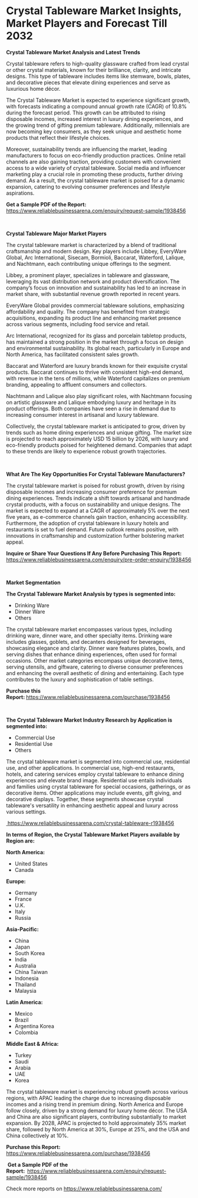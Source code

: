 <p><h1>Crystal Tableware Market Insights, Market Players and Forecast Till 2032</h1></p><p><strong>Crystal Tableware Market Analysis and Latest Trends</strong></p>
<p><p>Crystal tableware refers to high-quality glassware crafted from lead crystal or other crystal materials, known for their brilliance, clarity, and intricate designs. This type of tableware includes items like stemware, bowls, plates, and decorative pieces that elevate dining experiences and serve as luxurious home décor.</p><p>The Crystal Tableware Market is expected to experience significant growth, with forecasts indicating a compound annual growth rate (CAGR) of 10.8% during the forecast period. This growth can be attributed to rising disposable incomes, increased interest in luxury dining experiences, and the growing trend of gifting premium tableware. Additionally, millennials are now becoming key consumers, as they seek unique and aesthetic home products that reflect their lifestyle choices.</p><p>Moreover, sustainability trends are influencing the market, leading manufacturers to focus on eco-friendly production practices. Online retail channels are also gaining traction, providing customers with convenient access to a wide variety of crystal tableware. Social media and influencer marketing play a crucial role in promoting these products, further driving demand. As a result, the crystal tableware market is poised for a dynamic expansion, catering to evolving consumer preferences and lifestyle aspirations.</p></p>
<p><strong>Get a Sample PDF of the Report:&nbsp;</strong> <a href="https://www.reliablebusinessarena.com/enquiry/request-sample/1938456?utm_campaign=2175&utm_medium=2&utm_source=Github&utm_content=ia&utm_term=05042025&utm_id=crystal-tableware">https://www.reliablebusinessarena.com/enquiry/request-sample/1938456</a></p>
<p>&nbsp;</p>
<p><strong>Crystal Tableware Major Market Players</strong></p>
<p><p>The crystal tableware market is characterized by a blend of traditional craftsmanship and modern design. Key players include Libbey, EveryWare Global, Arc International, Sisecam, Bormioli, Baccarat, Waterford, Lalique, and Nachtmann, each contributing unique offerings to the segment. </p><p>Libbey, a prominent player, specializes in tableware and glassware, leveraging its vast distribution network and product diversification. The company’s focus on innovation and sustainability has led to an increase in market share, with substantial revenue growth reported in recent years.</p><p>EveryWare Global provides commercial tableware solutions, emphasizing affordability and quality. The company has benefited from strategic acquisitions, expanding its product line and enhancing market presence across various segments, including food service and retail.</p><p>Arc International, recognized for its glass and porcelain tabletop products, has maintained a strong position in the market through a focus on design and environmental sustainability. Its global reach, particularly in Europe and North America, has facilitated consistent sales growth.</p><p>Baccarat and Waterford are luxury brands known for their exquisite crystal products. Baccarat continues to thrive with consistent high-end demand, with revenue in the tens of millions, while Waterford capitalizes on premium branding, appealing to affluent consumers and collectors.</p><p>Nachtmann and Lalique also play significant roles, with Nachtmann focusing on artistic glassware and Lalique embodying luxury and heritage in its product offerings. Both companies have seen a rise in demand due to increasing consumer interest in artisanal and luxury tableware.</p><p>Collectively, the crystal tableware market is anticipated to grow, driven by trends such as home dining experiences and unique gifting. The market size is projected to reach approximately USD 15 billion by 2026, with luxury and eco-friendly products poised for heightened demand. Companies that adapt to these trends are likely to experience robust growth trajectories.</p></p>
<p>&nbsp;</p>
<p><strong>What Are The Key Opportunities For Crystal Tableware Manufacturers?</strong></p>
<p><p>The crystal tableware market is poised for robust growth, driven by rising disposable incomes and increasing consumer preference for premium dining experiences. Trends indicate a shift towards artisanal and handmade crystal products, with a focus on sustainability and unique designs. The market is expected to expand at a CAGR of approximately 5% over the next five years, as e-commerce channels gain traction, enhancing accessibility. Furthermore, the adoption of crystal tableware in luxury hotels and restaurants is set to fuel demand. Future outlook remains positive, with innovations in craftsmanship and customization further bolstering market appeal.</p></p>
<p><strong>Inquire or Share Your Questions If Any Before Purchasing This Report:</strong> <a href="https://www.reliablebusinessarena.com/enquiry/pre-order-enquiry/1938456?utm_campaign=2175&utm_medium=2&utm_source=Github&utm_content=ia&utm_term=05042025&utm_id=crystal-tableware">https://www.reliablebusinessarena.com/enquiry/pre-order-enquiry/1938456</a></p>
<p>&nbsp;</p>
<p><strong>Market Segmentation</strong></p>
<p><strong>The Crystal Tableware Market Analysis by types is segmented into:</strong></p>
<p><ul><li>Drinking Ware</li><li>Dinner Ware</li><li>Others</li></ul></p>
<p><p>The crystal tableware market encompasses various types, including drinking ware, dinner ware, and other specialty items. Drinking ware includes glasses, goblets, and decanters designed for beverages, showcasing elegance and clarity. Dinner ware features plates, bowls, and serving dishes that enhance dining experiences, often used for formal occasions. Other market categories encompass unique decorative items, serving utensils, and giftware, catering to diverse consumer preferences and enhancing the overall aesthetic of dining and entertaining. Each type contributes to the luxury and sophistication of table settings.</p></p>
<p><strong>Purchase this Report:&nbsp;</strong><a href="https://www.reliablebusinessarena.com/purchase/1938456?utm_campaign=2175&utm_medium=2&utm_source=Github&utm_content=ia&utm_term=05042025&utm_id=crystal-tableware">https://www.reliablebusinessarena.com/purchase/1938456</a></p>
<p>&nbsp;</p>
<p><strong>The Crystal Tableware Market Industry Research by Application is segmented into:</strong></p>
<p><ul><li>Commercial Use</li><li>Residential Use</li><li>Others</li></ul></p>
<p><p>The crystal tableware market is segmented into commercial use, residential use, and other applications. In commercial use, high-end restaurants, hotels, and catering services employ crystal tableware to enhance dining experiences and elevate brand image. Residential use entails individuals and families using crystal tableware for special occasions, gatherings, or as decorative items. Other applications may include events, gift giving, and decorative displays. Together, these segments showcase crystal tableware's versatility in enhancing aesthetic appeal and luxury across various settings.</p></p>
<p><a href="https://www.reliablebusinessarena.com/crystal-tableware-r1938456?utm_campaign=2175&utm_medium=2&utm_source=Github&utm_content=ia&utm_term=05042025&utm_id=crystal-tableware">&nbsp;https://www.reliablebusinessarena.com/crystal-tableware-r1938456</a></p>
<p><strong>In terms of Region, the Crystal Tableware Market Players available by Region are:</strong></p>
<p>
    <p> <strong> North America: </strong>
        <ul>
            <li>United States</li>
            <li>Canada</li>
        </ul>
        </p> 
    <p> <strong> Europe: </strong>
        <ul>
            <li>Germany</li>
            <li>France</li>
            <li>U.K.</li>
            <li>Italy</li>
            <li>Russia</li>
        </ul>
        </p> 
    <p> <strong> Asia-Pacific: </strong>
        <ul>
            <li>China</li>
            <li>Japan</li>
            <li>South Korea</li>
            <li>India</li>
            <li>Australia</li>
            <li>China Taiwan</li>
            <li>Indonesia</li>
            <li>Thailand</li>
            <li>Malaysia</li>
        </ul>
        </p> 
    <p> <strong> Latin America: </strong>
        <ul>
            <li>Mexico</li>
            <li>Brazil</li>
            <li>Argentina Korea</li>
            <li>Colombia</li>
        </ul>
        </p> 
    <p> <strong> Middle East & Africa: </strong>
        <ul>
            <li>Turkey</li>
            <li>Saudi</li>
            <li>Arabia</li>
            <li>UAE</li>
            <li>Korea</li>
        </ul>
    </p>
    </p>
<p><p>The crystal tableware market is experiencing robust growth across various regions, with APAC leading the charge due to increasing disposable incomes and a rising trend in premium dining. North America and Europe follow closely, driven by a strong demand for luxury home décor. The USA and China are also significant players, contributing substantially to market expansion. By 2028, APAC is projected to hold approximately 35% market share, followed by North America at 30%, Europe at 25%, and the USA and China collectively at 10%.</p></p>
<p><strong>Purchase this Report: </strong><a href="https://www.reliablebusinessarena.com/purchase/1938456?utm_campaign=2175&utm_medium=2&utm_source=Github&utm_content=ia&utm_term=05042025&utm_id=crystal-tableware">https://www.reliablebusinessarena.com/purchase/1938456</a></p>
<p>&nbsp;<strong>Get a Sample PDF of the Report:&nbsp;&nbsp;</strong><a href="https://www.reliablebusinessarena.com/enquiry/request-sample/1938456?utm_campaign=2175&utm_medium=2&utm_source=Github&utm_content=ia&utm_term=05042025&utm_id=crystal-tableware">https://www.reliablebusinessarena.com/enquiry/request-sample/1938456</a></p>
<p><strong></strong></p>
<p>Check more reports on <a href="https://www.reliablebusinessarena.com/?utm_campaign=2175&utm_medium=2&utm_source=Github&utm_content=ia&utm_term=05042025&utm_id=crystal-tableware">https://www.reliablebusinessarena.com/</a></p>